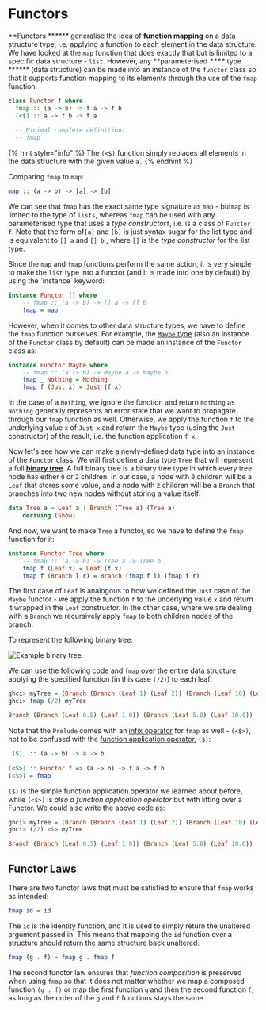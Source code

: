 # Functors

**Functors **_****_ generalise the idea of **function mapping** on a data structure type, i.e. applying a function to each element in the data structure. We have looked at the `map` function that does exactly that but is limited to a specific data structure - `list`. However, any **parameterised **_****_** type **_****_ (data structure) can be made into an instance of the `functor` class so that it supports function mapping to its elements through the use of the `fmap` function:

```haskell
class Functor f where
  fmap :: (a -> b) -> f a -> f b
  (<$) :: a -> f b -> f a
  
  -- Minimal complete definition:
  -- fmap
```

{% hint style="info" %}
The `(<$)` function simply replaces all elements in the data structure with the given value `a.`
{% endhint %}

Comparing `fmap` to `map`:

```haskell
map :: (a -> b) -> [a] -> [b]
```

We can see that `fmap` has the exact same type signature as `map` - but`map` is limited to the type of `lists`, whereas `fmap` can be used with any parameterised type that uses a _type constructor_`f`, i.e. is a class of `Functor f`. Note that the form of`[a]` and `[b]` is just syntax sugar for the list type and is equivalent to `[] a` and `[] b` , where `[]` is the _type constructor_ for the list type.

Since the `map` and `fmap` functions perform the same action, it is very simple to make the `list` type into a functor (and it is made into one by default) by using the \`instance\` keyword:

```haskell
instance Functor [] where
    -- fmap :: (a -> b) -> [] a -> [] b
    fmap = map
```

However, when it comes to other data structure types, we have to define the `fmap`  function ourselves. For example, the [`Maybe` type](https://wiki.haskell.org/Maybe) (also an instance of the `Functor` class by default) can be made an instance of the `Functor` class as:

```haskell
instance Functor Maybe where
    -- fmap :: (a -> b) -> Maybe a -> Maybe b
    fmap _ Nothing = Nothing
    fmap f (Just x) = Just (f x)
```

In the case of a `Nothing`, we ignore the function and return `Nothing` as `Nothing` generally represents an error state that we want to propagate through our `fmap` function as well. Otherwise, we apply the function `f` to the underlying value `x` of `Just x` and return the `Maybe` type (using the `Just` constructor) of the result, i.e. the function application `f x`.

Now let's see how we can make a newly-defined data type into an instance of the `Functor` class. We will first define a data type `Tree` that will represent a full [**binary tree**](https://en.wikipedia.org/wiki/Binary\_tree). A full binary tree is a binary tree type in which every tree node has either `0` or `2` children. In our case, a node with `0` children will be a `Leaf` that stores some value, and a node with `2` children will be a `Branch` that branches into two new nodes without storing a value itself:

```haskell
data Tree a = Leaf a | Branch (Tree a) (Tree a)
    deriving (Show)
```

And now, we want to make `Tree` a functor, so we have to define the `fmap` function for it:

```haskell
instance Functor Tree where
    -- fmap :: (a -> b) -> Tree a -> Tree b
    fmap f (Leaf x) = Leaf (f x)
    fmap f (Branch l r) = Branch (fmap f l) (fmap f r) 
```

The first case of `Leaf` is analogous to how we defined the `Just` case of the `Maybe` functor - we apply the function `f` to the underlying value `x` and return it wrapped in the `Leaf` constructor. In the other case, where we are dealing with a `Branch` we recursively apply `fmap` to both children nodes of the branch.

To represent the following binary tree:

![Example binary tree.](../.gitbook/assets/binary\_tree.png)

We can use the following code and `fmap` over the entire data structure, applying the specified function (in this case `(/2)`) to each leaf:

```haskell
ghci> myTree = (Branch (Branch (Leaf 1) (Leaf 2)) (Branch (Leaf 10) (Leaf 20)))
ghci> fmap (/2) myTree

Branch (Branch (Leaf 0.5) (Leaf 1.0)) (Branch (Leaf 5.0) (Leaf 10.0))
```

Note that the `Prelude` comes with an [infix operator](../defining-functions-working-with-functions/the-infix-operator.md) for `fmap` as well - `(<$>)`, not to be confused with the [function application operator](../defining-functions-working-with-functions/function-operators.md), `($)`:

```haskell
 ($)  :: (a -> b) -> a -> b
 
(<$>) :: Functor f => (a -> b) -> f a -> f b
(<$>) = fmap
```

`($)` is the simple function application operator we learned about before, while `(<$>)` is _also a function application operator_ but with lifting over a Functor. We could also write the above code as:

```haskell
ghci> myTree = (Branch (Branch (Leaf 1) (Leaf 2)) (Branch (Leaf 10) (Leaf 20)))
ghci> (/2) <$> myTree

Branch (Branch (Leaf 0.5) (Leaf 1.0)) (Branch (Leaf 5.0) (Leaf 10.0))
```

## Functor Laws

There are two functor laws that must be satisfied to ensure that `fmap` works as intended:

```haskell
fmap id = id
```

The `id` is the identity function, and it is used to simply return the unaltered argument passed in. This means that mapping the `id` function over a structure should return the same structure back unaltered.

```haskell
fmap (g . f) = fmap g . fmap f
```

The second functor law ensures that _function_ _composition_ is preserved when using `fmap` so that it does not matter whether we map a composed function `(g . f)` or map the first function `g` and then the second function `f`, as long as the order of the `g` and `f` functions stays the same.
